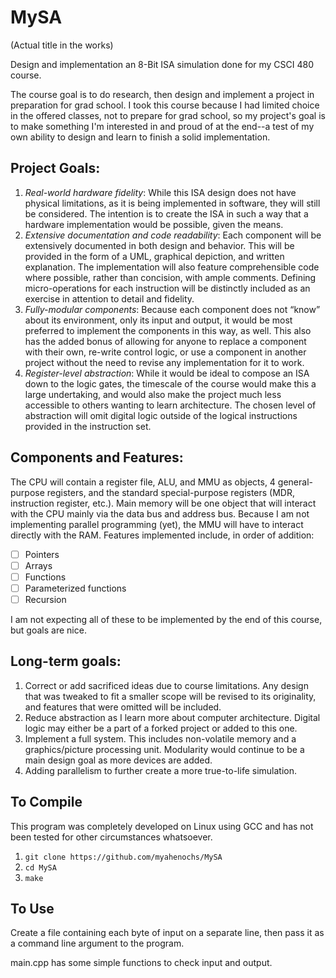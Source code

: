 # MySA
(Actual title in the works)

Design and implementation an 8-Bit ISA simulation done for my CSCI 480 course.

The course goal is to do research, then design and implement a project in preparation for grad school.
I took this course because I had limited choice in the offered classes, not to prepare for grad school, so my project's goal is to make something I'm interested in and proud of at the end--a test of my own ability to design and learn to finish a solid implementation.

## Project Goals:
  1.  *Real-world hardware fidelity*: While this ISA design does not have physical limitations, as it is being implemented in software, they will still be considered. The intention is to create the ISA in such a way that a hardware implementation would be possible, given the means. 
  2.  *Extensive documentation and code readability*: Each component will be extensively documented in both design and behavior. This will be provided in the form of a UML, graphical depiction, and written explanation. The implementation will also feature comprehensible code where possible, rather than concision, with ample comments. Defining micro-operations for each instruction will be distinctly included as an exercise in attention to detail and fidelity. 
  3.  *Fully-modular components*: Because each component does not “know” about its environment, only its input and output, it would be most preferred to implement the components in this way, as well. This also has the added bonus of allowing for anyone to replace a component with their own, re-write control logic, or use a component in another project without the need to revise any implementation for it to work.  
  4.  *Register-level abstraction*: While it would be ideal to compose an ISA down to the logic gates, the timescale of the course would make this a large undertaking, and would also make the project much less accessible to others wanting to learn architecture. The chosen level of abstraction will omit digital logic outside of the logical instructions provided in the instruction set. 

## Components and Features:
  The CPU will contain a register file, ALU, and MMU as objects, 4 general-purpose registers, and the standard special-purpose registers (MDR, instruction register, etc.).
  Main memory will be one object that will interact with the CPU mainly via the data bus and address bus. Because I am not implementing parallel programming (yet), the MMU will have to interact directly with the RAM.
  Features implemented include, in order of addition:
  - [ ] Pointers
  - [ ] Arrays
  - [ ] Functions
  - [ ] Parameterized functions
  - [ ] Recursion
  
  I am not expecting all of these to be implemented by the end of this course, but goals are nice.
 
## Long-term goals:
  1.  Correct or add sacrificed ideas due to course limitations. Any design that was tweaked to fit a smaller scope will be revised to its originality, and features that were omitted will be included. 
  2.  Reduce abstraction as I learn more about computer architecture. Digital logic may either be a part of a forked project or added to this one. 
  3.  Implement a full system. This includes non-volatile memory and a graphics/picture processing unit. Modularity would continue to be a main design goal as more devices are added. 
  4.  Adding parallelism to further create a more true-to-life simulation.

## To Compile
  This program was completely developed on Linux using GCC and has not been tested for other circumstances whatsoever.

  1. `git clone https://github.com/myahenochs/MySA`
  2. `cd MySA`
  3. `make`

## To Use
  Create a file containing each byte of input on a separate line, then pass it as a command line argument to the program.
  
  main.cpp has some simple functions to check input and output.
